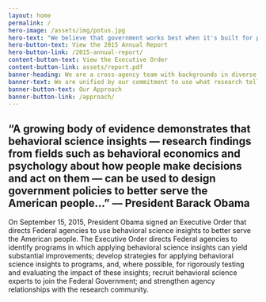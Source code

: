 ```yaml
---
layout: home
permalink: /
hero-image: /assets/img/potus.jpg
hero-text: "We believe that government works best when it's built for people. "
hero-button-text: View the 2015 Annual Report
hero-button-link: /2015-annual-report/
content-button-text: View the Executive Order
content-button-link: assets/report.pdf
banner-heading: We are a cross-agency team with backgrounds in diverse fields including psychology, economics, policy,  law, medicine, statistics, and political science.
banner-text: We are unified by our commitment to use what research tells us about how people make decisions to better serve Americans and improve government efficiency.
banner-button-text: Our Approach
banner-button-link: /approach/
---
```

## “A growing body of evidence demonstrates that behavioral science insights — research findings from fields such as behavioral economics and psychology about how people make decisions and act on them — can be used to design government policies to better serve the American people...” — President Barack Obama

On September 15, 2015, President Obama signed an Executive Order that directs Federal agencies to use behavioral science insights to better serve the American people. The Executive Order directs Federal agencies to identify programs in which applying behavioral science insights can yield substantial improvements; develop strategies for applying behavioral science insights to programs, and, where possible, for rigorously testing and evaluating the impact of these insights; recruit behavioral science experts to join the Federal Government; and strengthen agency relationships with the research community.
